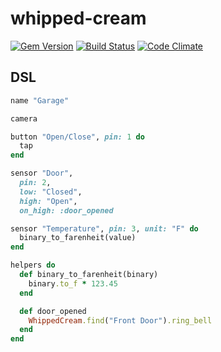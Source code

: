# whipped-cream
[![Gem Version](https://badge.fury.io/rb/whipped-cream.png)](http://badge.fury.io/rb/whipped-cream)
[![Build Status](https://travis-ci.org/justincampbell/whipped-cream.png?branch=master)](https://travis-ci.org/justincampbell/whipped-cream)
[![Code Climate](https://codeclimate.com/github/justincampbell/whipped-cream.png)](https://codeclimate.com/github/justincampbell/whipped-cream)

## DSL

```rb
name "Garage"

camera

button "Open/Close", pin: 1 do
  tap
end

sensor "Door",
  pin: 2,
  low: "Closed",
  high: "Open",
  on_high: :door_opened

sensor "Temperature", pin: 3, unit: "F" do
  binary_to_farenheit(value)
end

helpers do
  def binary_to_farenheit(binary)
    binary.to_f * 123.45
  end

  def door_opened
    WhippedCream.find("Front Door").ring_bell
  end
end
```
